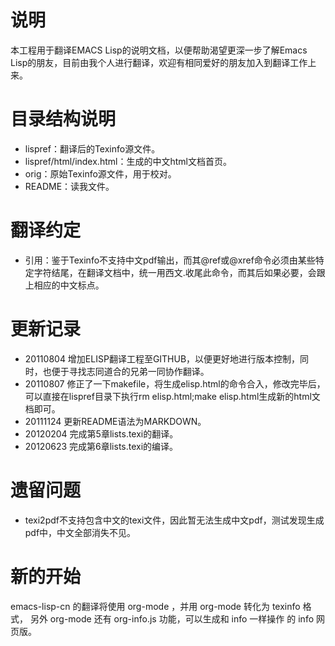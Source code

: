说明
========

本工程用于翻译EMACS Lisp的说明文档，以便帮助渴望更深一步了解Emacs Lisp的朋友，目前由我个人进行翻译，欢迎有相同爱好的朋友加入到翻译工作上来。

目录结构说明
========

* lispref：翻译后的Texinfo源文件。
* lispref/html/index.html：生成的中文html文档首页。
* orig：原始Texinfo源文件，用于校对。
* README：读我文件。

翻译约定
========

* 引用：鉴于Texinfo不支持中文pdf输出，而其@ref或@xref命令必须由某些特定字符结尾，在翻译文档中，统一用西文.收尾此命令，而其后如果必要，会跟上相应的中文标点。

更新记录
========

* 20110804
增加ELISP翻译工程至GITHUB，以便更好地进行版本控制，同时，也便于寻找志同道合的兄弟一同协作翻译。
* 20110807
修正了一下makefile，将生成elisp.html的命令合入，修改完毕后，可以直接在lispref目录下执行rm elisp.html;make elisp.html生成新的html文档即可。
* 20111124
更新README语法为MARKDOWN。
* 20120204
完成第5章lists.texi的翻译。
* 20120623
完成第6章lists.texi的编译。

遗留问题
=========

* texi2pdf不支持包含中文的texi文件，因此暂无法生成中文pdf，测试发现生成pdf中，中文全部消失不见。

新的开始
=========

emacs-lisp-cn 的翻译将使用 org-mode ，并用 org-mode 转化为 texinfo 格式，
另外 org-mode 还有 org-info.js 功能，可以生成和 info 一样操作 的 info 网页版。

